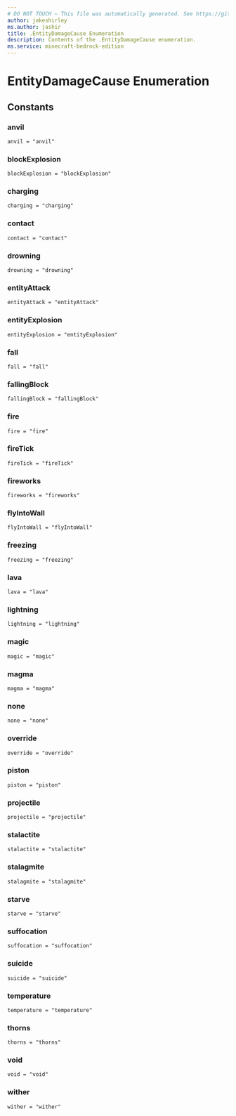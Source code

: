 ```yaml
---
# DO NOT TOUCH — This file was automatically generated. See https://github.com/mojang/minecraftapidocsgenerator to modify descriptions, examples, etc.
author: jakeshirley
ms.author: jashir
title: .EntityDamageCause Enumeration
description: Contents of the .EntityDamageCause enumeration.
ms.service: minecraft-bedrock-edition
---
```

# EntityDamageCause Enumeration

## Constants
### **anvil**
`anvil = "anvil"`
### **blockExplosion**
`blockExplosion = "blockExplosion"`
### **charging**
`charging = "charging"`
### **contact**
`contact = "contact"`
### **drowning**
`drowning = "drowning"`
### **entityAttack**
`entityAttack = "entityAttack"`
### **entityExplosion**
`entityExplosion = "entityExplosion"`
### **fall**
`fall = "fall"`
### **fallingBlock**
`fallingBlock = "fallingBlock"`
### **fire**
`fire = "fire"`
### **fireTick**
`fireTick = "fireTick"`
### **fireworks**
`fireworks = "fireworks"`
### **flyIntoWall**
`flyIntoWall = "flyIntoWall"`
### **freezing**
`freezing = "freezing"`
### **lava**
`lava = "lava"`
### **lightning**
`lightning = "lightning"`
### **magic**
`magic = "magic"`
### **magma**
`magma = "magma"`
### **none**
`none = "none"`
### **override**
`override = "override"`
### **piston**
`piston = "piston"`
### **projectile**
`projectile = "projectile"`
### **stalactite**
`stalactite = "stalactite"`
### **stalagmite**
`stalagmite = "stalagmite"`
### **starve**
`starve = "starve"`
### **suffocation**
`suffocation = "suffocation"`
### **suicide**
`suicide = "suicide"`
### **temperature**
`temperature = "temperature"`
### **thorns**
`thorns = "thorns"`
### **void**
`void = "void"`
### **wither**
`wither = "wither"`
